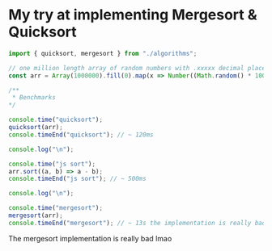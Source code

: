# My try at implementing Mergesort & Quicksort

```typescript
import { quicksort, mergesort } from "./algorithms";

// one million length array of random numbers with .xxxxx decimal places
const arr = Array(1000000).fill(0).map(x => Number((Math.random() * 1000).toFixed(5)))

/**
 * Benchmarks 
*/

console.time("quicksort");
quicksort(arr);
console.timeEnd("quicksort"); // ~ 120ms

console.log("\n");

console.time("js sort");
arr.sort((a, b) => a - b);
console.timeEnd("js sort"); // ~ 500ms

console.log("\n");

console.time("mergesort");
mergesort(arr);
console.timeEnd("mergesort"); // ~ 13s the implementation is really bad lol
```

The mergesort implementation is really bad lmao
